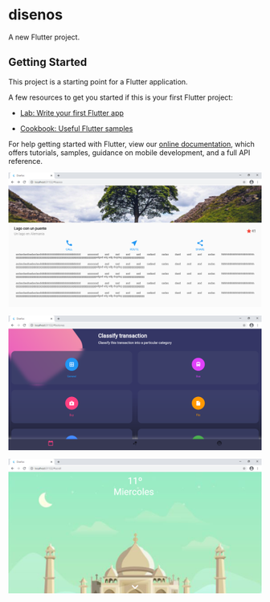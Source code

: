 # disenos

A new Flutter project.

## Getting Started

This project is a starting point for a Flutter application.

A few resources to get you started if this is your first Flutter project:

- [Lab: Write your first Flutter app](https://flutter.dev/docs/get-started/codelab)


- [Cookbook: Useful Flutter samples](https://flutter.dev/docs/cookbook)

For help getting started with Flutter, view our
[online documentation](https://flutter.dev/docs), which offers tutorials,
samples, guidance on mobile development, and a full API reference.


![Captura 1](https://github.com/rlindao/flutter-designes-web/blob/master/capturas/captura1.png)


![Captura 2](https://github.com/rlindao/flutter-designes-web/blob/master/capturas/captura2.png)


![Captura 3](https://github.com/rlindao/flutter-designes-web/blob/master/capturas/captura3.png)
